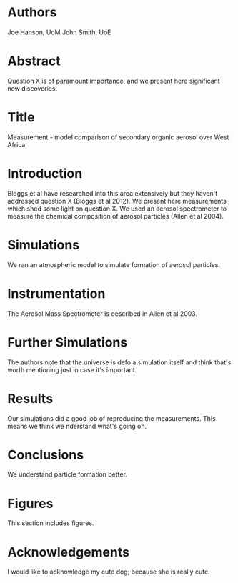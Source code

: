 # Authors
Joe Hanson, UoM
John Smith, UoE

# Abstract
Question X is of paramount importance, and we present here significant new discoveries. 

# Title
Measurement - model comparison of secondary organic aerosol over West Africa

# Introduction
Bloggs et al have researched into this area extensively but they haven't addressed question X (Bloggs et al 2012). 
We present here measurements which shed some light on question X.
We used an aerosol spectrometer to measure the chemical composition of aerosol particles (Allen et al 2004).

# Simulations
We ran an atmospheric model to simulate formation of aerosol particles. 

# Instrumentation
The Aerosol Mass Spectrometer is described in Allen et al 2003.

# Further Simulations
The authors note that the universe is defo a simulation itself and think that's worth mentioning just in case it's important.

# Results
Our simulations did a good job of reproducing the measurements. This means we think we nderstand what's going on.

# Conclusions
We understand particle formation better.

# Figures
This section includes figures.

# Acknowledgements
I would like to acknowledge my cute dog; because she is really cute.
